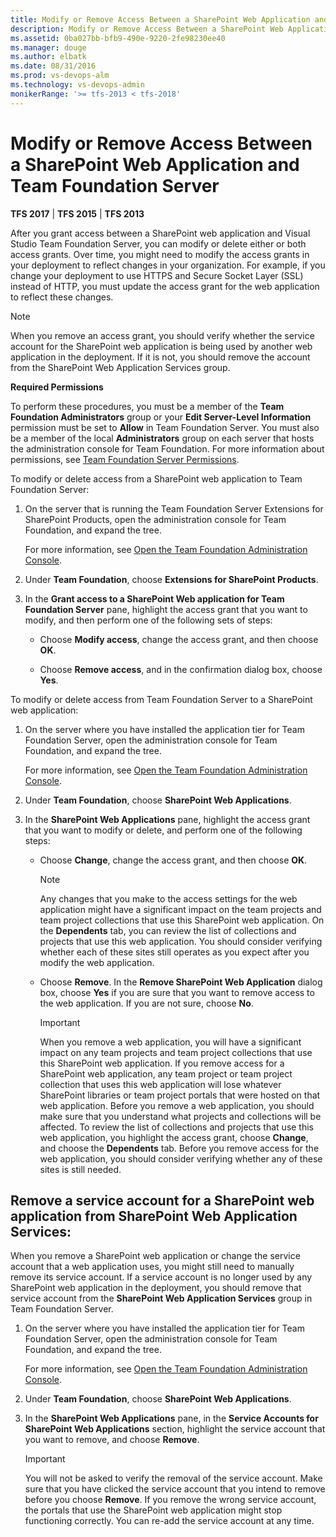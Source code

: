 ```yaml
---
title: Modify or Remove Access Between a SharePoint Web Application and TFS
description: Modify or Remove Access Between a SharePoint Web Application and Team Foundation Server
ms.assetid: 0ba027bb-bfb9-490e-9220-2fe98230ee40
ms.manager: douge
ms.author: elbatk
ms.date: 08/31/2016
ms.prod: vs-devops-alm
ms.technology: vs-devops-admin
monikerRange: '>= tfs-2013 < tfs-2018'
---
```




# Modify or Remove Access Between a SharePoint Web Application and Team Foundation Server

**TFS 2017** | **TFS 2015** | **TFS 2013**

After you grant access between a SharePoint web application and Visual
Studio Team Foundation Server, you can modify or delete either or both
access grants. Over time, you might need to modify the access grants in
your deployment to reflect changes in your organization. For example, if
you change your deployment to use HTTPS and Secure Socket Layer (SSL)
instead of HTTP, you must update the access grant for the web
application to reflect these changes.

> [!NOTE]
> When you remove an access grant, you should verify whether the service
> account for the SharePoint web application is being used by another web
> application in the deployment. If it is not, you should remove the
> account from the SharePoint Web Application Services group.

**Required Permissions**

To perform these procedures, you must be a member of the 
**Team Foundation Administrators** group or your 
**Edit Server-Level Information** permission must be
set to **Allow** in Team Foundation Server. You
must also be a member of the local 
**Administrators** group on each server that hosts the
administration console for Team Foundation. For more information about
permissions, see [Team Foundation Server Permissions](../../security/permissions.md).

To modify or delete access from a SharePoint web application to Team Foundation Server:

1.  On the server that is running the Team Foundation Server Extensions
    for SharePoint Products, open the administration console for Team
    Foundation, and expand the tree.

    For more information, see [Open the Team Foundation Administration Console](../command-line/open-admin-console.md).

2.  Under **Team Foundation**, choose 
    **Extensions for SharePoint Products**.

3.  In the **Grant access to a SharePoint Web
    application for Team Foundation Server** pane, highlight the
    access grant that you want to modify, and then perform one of the
    following sets of steps:

    -   Choose **Modify access**, change the
        access grant, and then choose **OK**.

    -   Choose **Remove access**, and in the
        confirmation dialog box, choose **Yes**.

To modify or delete access from Team Foundation Server to a SharePoint web application:

1.  On the server where you have installed the application tier for Team
    Foundation Server, open the administration console for Team
    Foundation, and expand the tree.

    For more information, see [Open the Team Foundation Administration Console](../command-line/open-admin-console.md).

2.  Under **Team Foundation**, choose 
    **SharePoint Web Applications**.

3.  In the **SharePoint Web Applications** pane,
    highlight the access grant that you want to modify or delete, and
    perform one of the following steps:

    -   Choose **Change**, change the access
        grant, and then choose **OK**.

        > [!NOTE]
        > Any changes that you make to the access settings for the web application
        > might have a significant impact on the team projects and team project
        > collections that use this SharePoint web application. On the 
        > **Dependents** tab, you can review the list of
        > collections and projects that use this web application. You should
        > consider verifying whether each of these sites still operates as you
        > expect after you modify the web application.

    -   Choose **Remove**. In the 
        **Remove SharePoint Web Application** dialog
        box, choose **Yes** if you are sure that
        you want to remove access to the web application. If you are not
        sure, choose **No**.

        > [!IMPORTANT]
        > When you remove a web application, you will have a significant impact on
        > any team projects and team project collections that use this SharePoint
        > web application. If you remove access for a SharePoint web application,
        > any team project or team project collection that uses this web
        > application will lose whatever SharePoint libraries or team project
        > portals that were hosted on that web application. Before you remove a
        > web application, you should make sure that you understand what projects
        > and collections will be affected. To review the list of collections and
        > projects that use this web application, you highlight the access grant,
        > choose **Change**, and choose the 
        > **Dependents** tab. Before you remove access for the
        > web application, you should consider verifying whether any of these
        > sites is still needed.


## Remove a service account for a SharePoint web application from SharePoint Web Application Services: 

When you remove a SharePoint web application or change the service
account that a web application uses, you might still need to manually
remove its service account. If a service account is no longer used by
any SharePoint web application in the deployment, you should remove that
service account from the **SharePoint Web Application
Services** group in Team Foundation Server.

1.  On the server where you have installed the application tier for Team
    Foundation Server, open the administration console for Team
    Foundation, and expand the tree.

    For more information, see [Open the Team Foundation Administration Console](../command-line/open-admin-console.md).

2.  Under **Team Foundation**, choose 
    **SharePoint Web Applications**.

3.  In the **SharePoint Web Applications** pane,
    in the **Service Accounts for SharePoint Web
    Applications** section, highlight the service account that you
    want to remove, and choose **Remove**.

    > [!IMPORTANT]
    > You will not be asked to verify the removal of the service account. Make
    > sure that you have clicked the service account that you intend to remove
    > before you choose **Remove**. If you remove the
    > wrong service account, the portals that use the SharePoint web
    > application might stop functioning correctly. You can re-add the service
    > account at any time.
